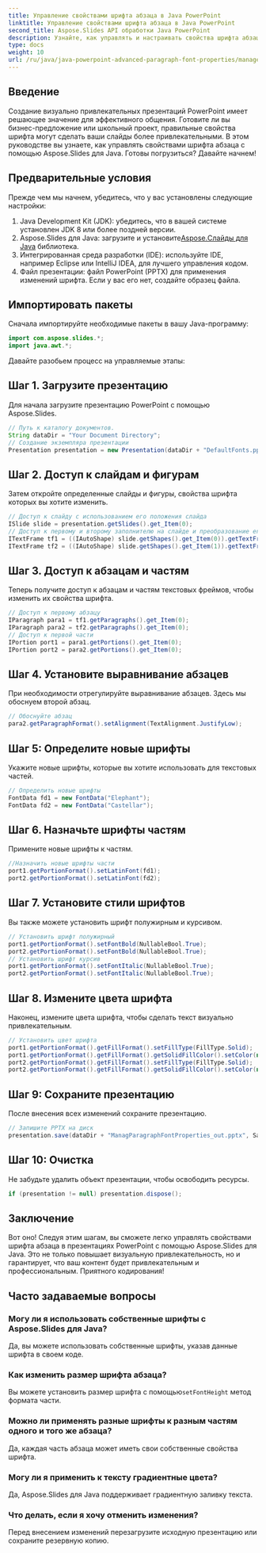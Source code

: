 ```yaml
---
title: Управление свойствами шрифта абзаца в Java PowerPoint
linktitle: Управление свойствами шрифта абзаца в Java PowerPoint
second_title: Aspose.Slides API обработки Java PowerPoint
description: Узнайте, как управлять и настраивать свойства шрифта абзаца в презентациях Java PowerPoint с помощью Aspose.Slides с помощью этого простого пошагового руководства.
type: docs
weight: 10
url: /ru/java/java-powerpoint-advanced-paragraph-font-properties/manage-paragraph-font-properties-java-powerpoint/
---
```

## Введение
Создание визуально привлекательных презентаций PowerPoint имеет решающее значение для эффективного общения. Готовите ли вы бизнес-предложение или школьный проект, правильные свойства шрифта могут сделать ваши слайды более привлекательными. В этом руководстве вы узнаете, как управлять свойствами шрифта абзаца с помощью Aspose.Slides для Java. Готовы погрузиться? Давайте начнем!
## Предварительные условия
Прежде чем мы начнем, убедитесь, что у вас установлены следующие настройки:
1. Java Development Kit (JDK): убедитесь, что в вашей системе установлен JDK 8 или более поздней версии.
2.  Aspose.Slides для Java: загрузите и установите[Aspose.Слайды для Java](https://releases.aspose.com/slides/java/) библиотека.
3. Интегрированная среда разработки (IDE): используйте IDE, например Eclipse или IntelliJ IDEA, для лучшего управления кодом.
4. Файл презентации: файл PowerPoint (PPTX) для применения изменений шрифта. Если у вас его нет, создайте образец файла.

## Импортировать пакеты
Сначала импортируйте необходимые пакеты в вашу Java-программу:
```java
import com.aspose.slides.*;
import java.awt.*;
```
Давайте разобьем процесс на управляемые этапы:
## Шаг 1. Загрузите презентацию
Для начала загрузите презентацию PowerPoint с помощью Aspose.Slides.
```java
// Путь к каталогу документов.
String dataDir = "Your Document Directory";
// Создание экземпляра презентации
Presentation presentation = new Presentation(dataDir + "DefaultFonts.pptx");
```
## Шаг 2. Доступ к слайдам и фигурам
Затем откройте определенные слайды и фигуры, свойства шрифта которых вы хотите изменить.
```java
// Доступ к слайду с использованием его положения слайда
ISlide slide = presentation.getSlides().get_Item(0);
// Доступ к первому и второму заполнителю на слайде и преобразование его в автофигуру
ITextFrame tf1 = ((IAutoShape) slide.getShapes().get_Item(0)).getTextFrame();
ITextFrame tf2 = ((IAutoShape) slide.getShapes().get_Item(1)).getTextFrame();
```
## Шаг 3. Доступ к абзацам и частям
Теперь получите доступ к абзацам и частям текстовых фреймов, чтобы изменить их свойства шрифта.
```java
// Доступ к первому абзацу
IParagraph para1 = tf1.getParagraphs().get_Item(0);
IParagraph para2 = tf2.getParagraphs().get_Item(0);
// Доступ к первой части
IPortion port1 = para1.getPortions().get_Item(0);
IPortion port2 = para2.getPortions().get_Item(0);
```
## Шаг 4. Установите выравнивание абзацев
При необходимости отрегулируйте выравнивание абзацев. Здесь мы обоснуем второй абзац.
```java
// Обоснуйте абзац
para2.getParagraphFormat().setAlignment(TextAlignment.JustifyLow);
```
## Шаг 5: Определите новые шрифты
Укажите новые шрифты, которые вы хотите использовать для текстовых частей.
```java
// Определить новые шрифты
FontData fd1 = new FontData("Elephant");
FontData fd2 = new FontData("Castellar");
```
## Шаг 6. Назначьте шрифты частям
Примените новые шрифты к частям.
```java
//Назначить новые шрифты части
port1.getPortionFormat().setLatinFont(fd1);
port2.getPortionFormat().setLatinFont(fd2);
```
## Шаг 7. Установите стили шрифтов
Вы также можете установить шрифт полужирным и курсивом.
```java
// Установить шрифт полужирный
port1.getPortionFormat().setFontBold(NullableBool.True);
port2.getPortionFormat().setFontBold(NullableBool.True);
// Установить шрифт курсив
port1.getPortionFormat().setFontItalic(NullableBool.True);
port2.getPortionFormat().setFontItalic(NullableBool.True);
```
## Шаг 8. Измените цвета шрифта
Наконец, измените цвета шрифта, чтобы сделать текст визуально привлекательным.
```java
// Установить цвет шрифта
port1.getPortionFormat().getFillFormat().setFillType(FillType.Solid);
port1.getPortionFormat().getFillFormat().getSolidFillColor().setColor(new Color(PresetColor.Purple));
port2.getPortionFormat().getFillFormat().setFillType(FillType.Solid);
port2.getPortionFormat().getFillFormat().getSolidFillColor().setColor(new Color(PresetColor.Peru));
```
## Шаг 9: Сохраните презентацию
После внесения всех изменений сохраните презентацию.
```java
// Запишите PPTX на диск
presentation.save(dataDir + "ManagParagraphFontProperties_out.pptx", SaveFormat.Pptx);
```
## Шаг 10: Очистка
Не забудьте удалить объект презентации, чтобы освободить ресурсы.
```java
if (presentation != null) presentation.dispose();
```
## Заключение
Вот оно! Следуя этим шагам, вы сможете легко управлять свойствами шрифта абзаца в презентациях PowerPoint с помощью Aspose.Slides для Java. Это не только повышает визуальную привлекательность, но и гарантирует, что ваш контент будет привлекательным и профессиональным. Приятного кодирования!
## Часто задаваемые вопросы
### Могу ли я использовать собственные шрифты с Aspose.Slides для Java?
Да, вы можете использовать собственные шрифты, указав данные шрифта в своем коде.
### Как изменить размер шрифта абзаца?
Вы можете установить размер шрифта с помощью`setFontHeight` метод формата части.
### Можно ли применять разные шрифты к разным частям одного и того же абзаца?
Да, каждая часть абзаца может иметь свои собственные свойства шрифта.
### Могу ли я применить к тексту градиентные цвета?
Да, Aspose.Slides для Java поддерживает градиентную заливку текста.
### Что делать, если я хочу отменить изменения?
Перед внесением изменений перезагрузите исходную презентацию или сохраните резервную копию.